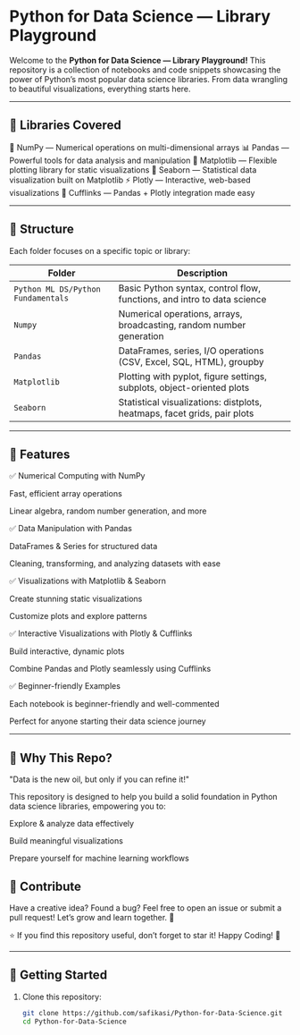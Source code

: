 # Python for Data Science — Library Playground

Welcome to the **Python for Data Science — Library Playground!** This repository is a collection of notebooks and code snippets showcasing the power of Python’s most popular data science libraries. From data wrangling to beautiful visualizations, everything starts here.

---

## 🧰 Libraries Covered

📐 NumPy — Numerical operations on multi-dimensional arrays 
📊 Pandas — Powerful tools for data analysis and manipulation 
🎨 Matplotlib — Flexible plotting library for static visualizations 
🌈 Seaborn — Statistical data visualization built on Matplotlib 
⚡ Plotly — Interactive, web-based visualizations 
🔗 Cufflinks — Pandas + Plotly integration made easy

---

## 📂 Structure

Each folder focuses on a specific topic or library:

| Folder                              | Description |
|-------------------------------------|-------------|
| `Python ML DS/Python Fundamentals` | Basic Python syntax, control flow, functions, and intro to data science |
| `Numpy`                             | Numerical operations, arrays, broadcasting, random number generation |
| `Pandas`                            | DataFrames, series, I/O operations (CSV, Excel, SQL, HTML), groupby |
| `Matplotlib`                        | Plotting with pyplot, figure settings, subplots, object-oriented plots |
| `Seaborn`                           | Statistical visualizations: distplots, heatmaps, facet grids, pair plots |

---

## 🚀 Features

✅ Numerical Computing with NumPy

Fast, efficient array operations

Linear algebra, random number generation, and more

✅ Data Manipulation with Pandas

DataFrames & Series for structured data

Cleaning, transforming, and analyzing datasets with ease

✅ Visualizations with Matplotlib & Seaborn

Create stunning static visualizations

Customize plots and explore patterns

✅ Interactive Visualizations with Plotly & Cufflinks

Build interactive, dynamic plots

Combine Pandas and Plotly seamlessly using Cufflinks

✅ Beginner-friendly Examples

Each notebook is beginner-friendly and well-commented

Perfect for anyone starting their data science journey

---

## 🌟 Why This Repo?

"Data is the new oil, but only if you can refine it!"

This repository is designed to help you build a solid foundation in Python data science libraries, empowering you to:

Explore & analyze data effectively

Build meaningful visualizations

Prepare yourself for machine learning workflows

## 📣 Contribute

Have a creative idea? Found a bug? Feel free to open an issue or submit a pull request! Let’s grow and learn together. 🌱

⭐ If you find this repository useful, don’t forget to star it! Happy Coding! 🚀

---

## 🚀 Getting Started

1. Clone this repository:
   ```bash
   git clone https://github.com/safikasi/Python-for-Data-Science.git
   cd Python-for-Data-Science
